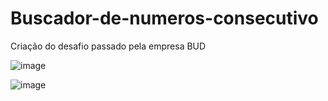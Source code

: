 # Buscador-de-numeros-consecutivo
Criação do desafio passado pela empresa BUD

![image](https://user-images.githubusercontent.com/65436800/146192149-f0bbb2db-21d4-4862-a4d2-edd7e768a6cc.png)

![image](https://user-images.githubusercontent.com/65436800/146192223-07354998-e0dd-4d93-b0df-1dd782de0f51.png)

